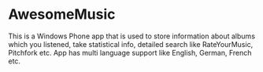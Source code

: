 # AwesomeMusic
This is a Windows Phone app that is used to store information about albums which you listened, take statistical info, detailed search like RateYourMusic, Pitchfork etc. App has multi language support like English, German, French etc.

